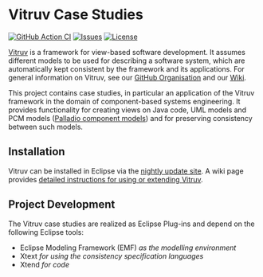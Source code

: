 # Vitruv Case Studies
[![GitHub Action CI](https://github.com/vitruv-tools/Vitruv-CaseStudies/workflows/CI/badge.svg)](https://github.com/vitruv-tools/Vitruv-CaseStudies/actions?query=workflow%3ACI)
[![Issues](https://img.shields.io/github/issues/vitruv-tools/Vitruv-CaseStudies.svg)](https://github.com/vitruv-tools/Vitruv-CaseStudies/issues)
[![License](https://img.shields.io/github/license/vitruv-tools/Vitruv-CaseStudies.svg)](https://raw.githubusercontent.com/vitruv-tools/Vitruv-CaseStudies/main/LICENSE)

[Vitruv](https://vitruv.tools) is a framework for view-based software development. It assumes different models to be used for describing a software system,
which are automatically kept consistent by the framework and its applications. For general information on Vitruv, see our [GitHub Organisation](https://github.com/vitruv-tools) and our [Wiki](https://github.com/vitruv-tools/.github/wiki).

This project contains case studies, in particular an application of the Vitruv framework in the domain of component-based systems engineering. It provides functionality for creating views on Java code, UML models and PCM models ([Palladio component models](https://github.com/palladiosimulator)) and for preserving consistency between such models.

## Installation

Vitruv can be installed in Eclipse via the [nightly update site](https://vitruv.tools/updatesite/nightly). A wiki page provides [detailed instructions for using or extending Vitruv](https://github.com/vitruv-tools/.github/wiki/Getting-Started).

## Project Development

The Vitruv case studies are realized as Eclipse Plug-ins and depend on the following Eclipse tools:
- Eclipse Modeling Framework (EMF) _as the modelling environment_
- Xtext _for using the consistency specification languages_
- Xtend _for code_
